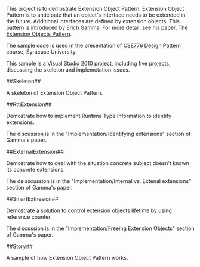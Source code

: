 This project is to demostrate Extension Object Pattern. Extension Object Pattern is to anticipate that an object's interface needs to be extended in the future. Additional interfaces are defined by extension objects. This pattern is introduced by [Erich Gamma](http://en.wikipedia.org/wiki/Erich_Gamma). For more detail, see his paper, [The Extension Objects Pattern](http://st.inf.tu-dresden.de/Lehre/WS06-07/dpf/gamma96.pdf).

The sample code is used in the presentation of [CSE776 Design Pattern](http://www.lcs.syr.edu/faculty/fawcett/handouts/webpages/CSE776.htm) course, Syracuse University.

This sample is a Visual Studio 2010 project, including five projects, discussing the skeleton and implemetation issues.

##Skeleton##

A skeleton of Extension Object Pattern.

##RttiExtension##

Demostrate how to implement Runtime Type Information to identify extensions. 

The discussion is in the "Implementation/Identifying extensions" section of Gamma's paper.

##ExternalExtension##

Demostrate how to deal with the situation concrete subject doesn't known its concrete extensions. 

The deisscussion is in the "Implementation/Internal vs. Extenal extensions" section of Gamma's paper.

##SmartExtnesion##

Demostrate a solution to control extension objects lifetime by using reference counter. 

The discussion is in the "Implementation/Freeing Extension Objects" section of Gamma's paper.

##Story##

A sample of how Extension Object Pattern works.